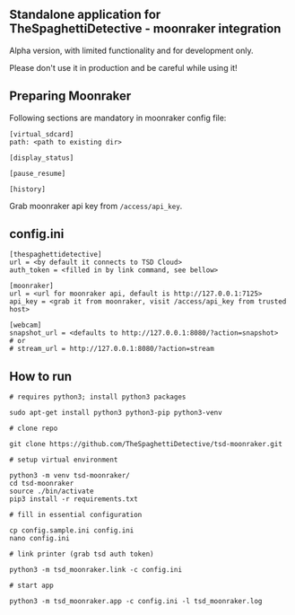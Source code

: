 Standalone application for TheSpaghettiDetective - moonraker integration
------------------------------------------------------------------------

Alpha version, with limited functionality and for development only.

Please don't use it in production and be careful while using it!


Preparing Moonraker
-------------------

Following sections are mandatory in moonraker config file:

```
[virtual_sdcard]
path: <path to existing dir>

[display_status]

[pause_resume]

[history]

```

Grab moonraker api key from ```/access/api_key```.


config.ini
----------

```
[thespaghettidetective]
url = <by default it connects to TSD Cloud>
auth_token = <filled in by link command, see bellow>

[moonraker]
url = <url for moonraker api, default is http://127.0.0.1:7125>
api_key = <grab it from moonraker, visit /access/api_key from trusted host>

[webcam]
snapshot_url = <defaults to http://127.0.0.1:8080/?action=snapshot>
# or
# stream_url = http://127.0.0.1:8080/?action=stream
```


How to run
----------

    # requires python3; install python3 packages

    sudo apt-get install python3 python3-pip python3-venv

    # clone repo

    git clone https://github.com/TheSpaghettiDetective/tsd-moonraker.git

    # setup virtual environment

    python3 -m venv tsd-moonraker/
    cd tsd-moonraker
    source ./bin/activate
    pip3 install -r requirements.txt

    # fill in essential configuration

    cp config.sample.ini config.ini
    nano config.ini

    # link printer (grab tsd auth token)

    python3 -m tsd_moonraker.link -c config.ini

    # start app

    python3 -m tsd_moonraker.app -c config.ini -l tsd_moonraker.log
